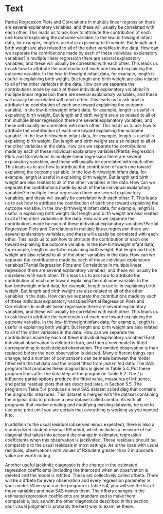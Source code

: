 # Text

Partial Regression Plots and Correlations In multiple linear regression there are several explanatory variables, and these will usually be correlated with each other. This leads us to ask how to attribute the contribution of each one toward explaining the outcome variable. In the low-birthweight infant data, for example, length is useful in explaining birth weight. But length and birth weight are also related to all of the other variables in the data. How can we separate the contributions made by each of these individual explanatory variables?In multiple linear regression there are several explanatory variables, and these will usually be correlated with each other. This leads us to ask how to attribute the contribution of each one toward explaining the outcome variable. In the low-birthweight infant data, for example, length is useful in explaining birth weight. But length and birth weight are also related to all of the other variables in the data. How can we separate the contributions made by each of these individual explanatory variables?In multiple linear regression there are several explanatory variables, and these will usually be correlated with each other. This leads us to ask how to attribute the contribution of each one toward explaining the outcome variable. In the low-birthweight infant data, for example, length is useful in explaining birth weight. But length and birth weight are also related to all of thn multiple linear regression there are several explanatory variables, and these will usually be correlated with each other. This leads us to ask how to attribute the contribution of each one toward explaining the outcome variable. In the low-birthweight infant data, for example, length is useful in explaining birth weight. But length and birth weight are also related to all of the other variables in the data. How can we separate the contributions made by each of these individual explanatory variables?Partial Regression Plots and Correlations In multiple linear regression there are several explanatory variables, and these will usually be correlated with each other. This leads us to ask how to attribute the contribution of each one toward explaining the outcome variable. In the low-birthweight infant data, for example, length is useful in explaining birth weight. But length and birth weight are also related to all of the other variables in the data. How can we separate the contributions made by each of these individual explanatory variables?In multiple linear regression there are several explanatory variables, and these will usually be correlated with each other. T. This leads us to ask how to attribute the contribution of each one toward explaining the outcome variable. In the low-birthweight infant data, for example, length is useful in explaining birth weight. But length and birth weight are also related to all of the other variables in the data. How can we separate the contributions made by each of these individual explanatory variables?Partial Regression Plots and Correlations In multiple linear regression there are several explanatory variables, and these will usually be correlated with each other. This leads us to ask how to attribute the contribution of each one toward explaining the outcome variable. In the low-birthweight infant data, for example, length is useful in explaining birth weight. But length and birth weight are also related to all of the other variables in the data. How can we separate the contributions made by each of these individual explanatory variables?Partial Regression Plots and Correlations In multiple linear regression there are several explanatory variables, and these will usually be correlated with each other. This leads us to ask how to attribute the contribution of each one toward explaining the outcome variable. In the low-birthweight infant data, for example, length is useful in explaining birth weight. But length and birth weight are also related to all of the other variables in the data. How can we separate the contributions made by each of these individual explanatory variables?Partial Regression Plots and Correlations In multiple linear regression there are several explanatory variables, and these will usually be correlated with each other. This leads us to ask how to attribute the contribution of each one toward explaining the outcome variable. In the low-birthweight infant data, for example, length is useful in explaining birth weight. But length and birth weight are also related to all of the other variables in the data. How can we separate the contributions made by each of these individual explanatory variables?Each individual observation is deleted in turn, and then a new model is fitted corresponding to each deleted observation. The omitted observation is then replaced before the next observation is deleted. Many different things can change, and a number of comparisons can be made between the model fitted with the full data and the model fitted from jackknifed data. The SAS program that produces these diagnostics is given in Table 5.4. Put these program lines after the data step of the program in Table 5.2. The / p influence partial options produce the fitted value, measures of influence, and partial residual plots that are described later, in Section 5.5. The program in Table 5.4 produces a new SAS dataset called diag that contains the diagnostic measures. This dataset is merged with the dataset containing the original data to produce a new dataset called combo. As with all programs that involve creating and modifying existing datasets, be sure to use proc print until you are certain that everything is working as you wanted it to.

In addition to the usual residual (observed minus expected), there is also a standardized student residual RStudent, which includes a measure of hat diagonal that takes into account the change in estimated regression coefficients when this observation is jackknifed. These residuals should be comparable to the usual residuals in most settings. As is the case with usual residuals, observations with values of RStudent greater than 2 in absolute value are worth noting

Another useful jackknife diagnostic is the change in the estimated regression coefficients (including the intercept) when an observation is deleted and the model is refitted. These are collectively called dfbeta. There will be a dfbeta for every observation and every regression parameter in your model. When you run the program in Table 5.4, you will see the list of these variables and how SAS names them. The dfbeta changes in the estimated regression coefficients are standardized to make them comparable, but, as with the other diagnostics described in this section, your visual judgment is probably the best way to examine these.

